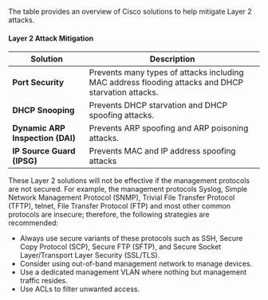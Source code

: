 The table provides an overview of Cisco solutions to help mitigate Layer 2 attacks.

#### Layer 2 Attack Mitigation

|**Solution**|**Description**|
|---|---|
|**Port Security**|Prevents many types of attacks including MAC address flooding attacks and DHCP starvation attacks.|
|**DHCP Snooping**|Prevents DHCP starvation and DHCP spoofing attacks.|
|**Dynamic ARP Inspection (DAI)**|Prevents ARP spoofing and ARP poisoning attacks.|
|**IP Source Guard (IPSG)**|Prevents MAC and IP address spoofing attacks|

These Layer 2 solutions will not be effective if the management protocols are not secured. For example, the management protocols Syslog, Simple Network Management Protocol (SNMP), Trivial File Transfer Protocol (TFTP), telnet, File Transfer Protocol (FTP) and most other common protocols are insecure; therefore, the following strategies are recommended:

- Always use secure variants of these protocols such as SSH, Secure Copy Protocol (SCP), Secure FTP (SFTP), and Secure Socket Layer/Transport Layer Security (SSL/TLS).
- Consider using out-of-band management network to manage devices.
- Use a dedicated management VLAN where nothing but management traffic resides.
- Use ACLs to filter unwanted access.